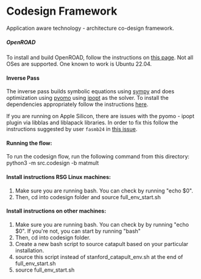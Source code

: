 # Codesign Framework

Application aware technology - architecture co-design framework.

##### OpenROAD
To install and build OpenROAD, follow the instructions on [this page](https://github.com/The-OpenROAD-Project/OpenROAD/blob/master/docs/user/Build.md). Not all OSes are supported. One known to work is Ubuntu 22.04. 

#### Inverse Pass
The inverse pass builds symbolic equations using [sympy](https://docs.sympy.org/latest/index.html) and does optimization using [pyomo](https://pyomo.readthedocs.io/en/stable/index.html) using [ipopt](https://github.com/coin-or/Ipopt) as the solver. To install the dependencies appropriately follow the instructions [here](https://pyomo.readthedocs.io/en/stable/installation.html).

If you are running on Apple Silicon, there are issues with the pyomo - ipopt plugin via libblas and liblapack libraries. In order to fix this follow the instructions suggested by user `fasmb24` in [this issue](https://forums.developer.apple.com/forums/thread/693696).

#### Running the flow: 
To run the codesign flow, run the following command from this directory: 
python3 -m src.codesign -b matmult


#### Install instructions RSG Linux machines: 
1. Make sure you are running bash. You can check by running "echo $0".
2. Then, cd into codesign folder and source full_env_start.sh


#### Install instructions on other machines:
1. Make sure you are running bash. You can check by by running "echo $0". If you're not, you can start by running "bash"
2. Then, cd into codesign folder. 
3. Create a new bash script to source catapult based on your particular installation. 
4. source this script instead of stanford_catapult_env.sh at the end of full_env_start.sh
5. source full_env_start.sh
